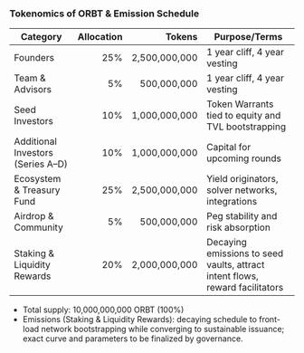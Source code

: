### Tokenomics of ORBT & Emission Schedule

| Category | Allocation | Tokens | Purpose/Terms |
|---|---:|---:|---|
| Founders | 25% | 2,500,000,000 | 1 year cliff, 4 year vesting |
| Team & Advisors | 5% | 500,000,000 | 1 year cliff, 4 year vesting |
| Seed Investors | 10% | 1,000,000,000 | Token Warrants tied to equity and TVL bootstrapping |
| Additional Investors (Series A–D) | 10% | 1,000,000,000 | Capital for upcoming rounds |
| Ecosystem & Treasury Fund | 25% | 2,500,000,000 | Yield originators, solver networks, integrations |
| Airdrop & Community | 5% | 500,000,000 | Peg stability and risk absorption |
| Staking & Liquidity Rewards | 20% | 2,000,000,000 | Decaying emissions to seed vaults, attract intent flows, reward facilitators |

- Total supply: 10,000,000,000 ORBT (100%)
- Emissions (Staking & Liquidity Rewards): decaying schedule to front-load network bootstrapping while converging to sustainable issuance; exact curve and parameters to be finalized by governance.
